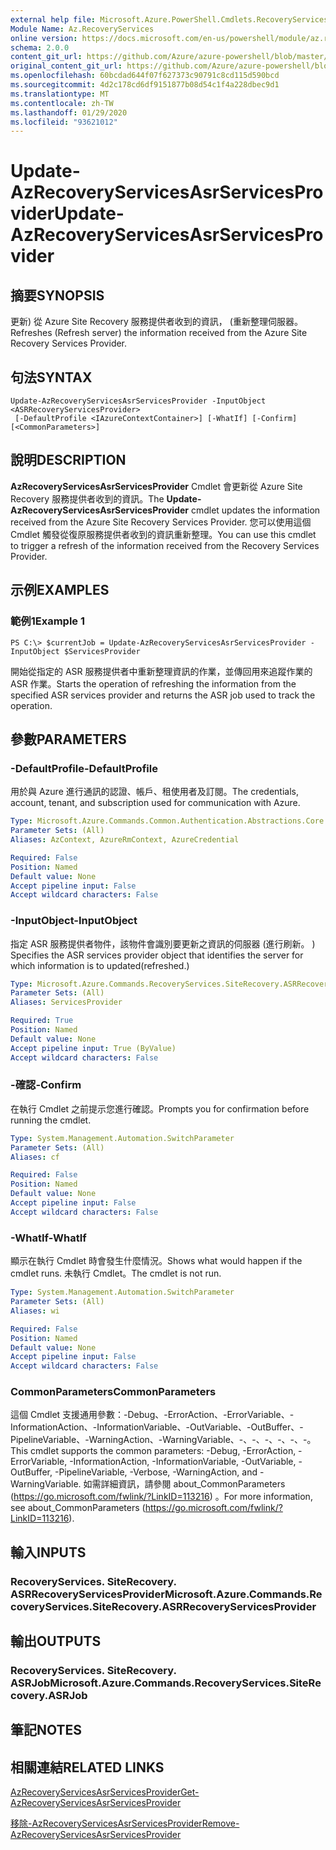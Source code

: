 ```yaml
---
external help file: Microsoft.Azure.PowerShell.Cmdlets.RecoveryServices.SiteRecovery.dll-Help.xml
Module Name: Az.RecoveryServices
online version: https://docs.microsoft.com/en-us/powershell/module/az.recoveryservices/update-azrecoveryservicesasrservicesprovider
schema: 2.0.0
content_git_url: https://github.com/Azure/azure-powershell/blob/master/src/RecoveryServices/RecoveryServices/help/Update-AzRecoveryServicesAsrServicesProvider.md
original_content_git_url: https://github.com/Azure/azure-powershell/blob/master/src/RecoveryServices/RecoveryServices/help/Update-AzRecoveryServicesAsrServicesProvider.md
ms.openlocfilehash: 60bcdad644f07f627373c90791c8cd115d590bcd
ms.sourcegitcommit: 4d2c178cd6df9151877b08d54c1f4a228dbec9d1
ms.translationtype: MT
ms.contentlocale: zh-TW
ms.lasthandoff: 01/29/2020
ms.locfileid: "93621012"
---
```

# <span data-ttu-id="206d3-101">Update-AzRecoveryServicesAsrServicesProvider</span><span class="sxs-lookup"><span data-stu-id="206d3-101">Update-AzRecoveryServicesAsrServicesProvider</span></span>

## <span data-ttu-id="206d3-102">摘要</span><span class="sxs-lookup"><span data-stu-id="206d3-102">SYNOPSIS</span></span>
<span data-ttu-id="206d3-103">更新) 從 Azure Site Recovery 服務提供者收到的資訊， (重新整理伺服器。</span><span class="sxs-lookup"><span data-stu-id="206d3-103">Refreshes (Refresh server) the information received from the Azure Site Recovery Services Provider.</span></span>

## <span data-ttu-id="206d3-104">句法</span><span class="sxs-lookup"><span data-stu-id="206d3-104">SYNTAX</span></span>

```
Update-AzRecoveryServicesAsrServicesProvider -InputObject <ASRRecoveryServicesProvider>
 [-DefaultProfile <IAzureContextContainer>] [-WhatIf] [-Confirm] [<CommonParameters>]
```

## <span data-ttu-id="206d3-105">說明</span><span class="sxs-lookup"><span data-stu-id="206d3-105">DESCRIPTION</span></span>
<span data-ttu-id="206d3-106">**AzRecoveryServicesAsrServicesProvider** Cmdlet 會更新從 Azure Site Recovery 服務提供者收到的資訊。</span><span class="sxs-lookup"><span data-stu-id="206d3-106">The **Update-AzRecoveryServicesAsrServicesProvider** cmdlet updates the information received from the Azure Site Recovery Services Provider.</span></span> <span data-ttu-id="206d3-107">您可以使用這個 Cmdlet 觸發從復原服務提供者收到的資訊重新整理。</span><span class="sxs-lookup"><span data-stu-id="206d3-107">You can use this cmdlet to trigger a refresh of the information received from the Recovery Services Provider.</span></span>

## <span data-ttu-id="206d3-108">示例</span><span class="sxs-lookup"><span data-stu-id="206d3-108">EXAMPLES</span></span>

### <span data-ttu-id="206d3-109">範例1</span><span class="sxs-lookup"><span data-stu-id="206d3-109">Example 1</span></span>
```
PS C:\> $currentJob = Update-AzRecoveryServicesAsrServicesProvider -InputObject $ServicesProvider
```

<span data-ttu-id="206d3-110">開始從指定的 ASR 服務提供者中重新整理資訊的作業，並傳回用來追蹤作業的 ASR 作業。</span><span class="sxs-lookup"><span data-stu-id="206d3-110">Starts the operation of refreshing the information from the specified ASR services provider and returns the ASR job used to track the operation.</span></span>

## <span data-ttu-id="206d3-111">參數</span><span class="sxs-lookup"><span data-stu-id="206d3-111">PARAMETERS</span></span>

### <span data-ttu-id="206d3-112">-DefaultProfile</span><span class="sxs-lookup"><span data-stu-id="206d3-112">-DefaultProfile</span></span>
<span data-ttu-id="206d3-113">用於與 Azure 進行通訊的認證、帳戶、租使用者及訂閱。</span><span class="sxs-lookup"><span data-stu-id="206d3-113">The credentials, account, tenant, and subscription used for communication with Azure.</span></span>


```yaml
Type: Microsoft.Azure.Commands.Common.Authentication.Abstractions.Core.IAzureContextContainer
Parameter Sets: (All)
Aliases: AzContext, AzureRmContext, AzureCredential

Required: False
Position: Named
Default value: None
Accept pipeline input: False
Accept wildcard characters: False
```

### <span data-ttu-id="206d3-114">-InputObject</span><span class="sxs-lookup"><span data-stu-id="206d3-114">-InputObject</span></span>
<span data-ttu-id="206d3-115">指定 ASR 服務提供者物件，該物件會識別要更新之資訊的伺服器 (進行刷新。 ) </span><span class="sxs-lookup"><span data-stu-id="206d3-115">Specifies the ASR services provider object that identifies the server for which information is to updated(refreshed.)</span></span>

```yaml
Type: Microsoft.Azure.Commands.RecoveryServices.SiteRecovery.ASRRecoveryServicesProvider
Parameter Sets: (All)
Aliases: ServicesProvider

Required: True
Position: Named
Default value: None
Accept pipeline input: True (ByValue)
Accept wildcard characters: False
```

### <span data-ttu-id="206d3-116">-確認</span><span class="sxs-lookup"><span data-stu-id="206d3-116">-Confirm</span></span>
<span data-ttu-id="206d3-117">在執行 Cmdlet 之前提示您進行確認。</span><span class="sxs-lookup"><span data-stu-id="206d3-117">Prompts you for confirmation before running the cmdlet.</span></span>

```yaml
Type: System.Management.Automation.SwitchParameter
Parameter Sets: (All)
Aliases: cf

Required: False
Position: Named
Default value: None
Accept pipeline input: False
Accept wildcard characters: False
```

### <span data-ttu-id="206d3-118">-WhatIf</span><span class="sxs-lookup"><span data-stu-id="206d3-118">-WhatIf</span></span>
<span data-ttu-id="206d3-119">顯示在執行 Cmdlet 時會發生什麼情況。</span><span class="sxs-lookup"><span data-stu-id="206d3-119">Shows what would happen if the cmdlet runs.</span></span> <span data-ttu-id="206d3-120">未執行 Cmdlet。</span><span class="sxs-lookup"><span data-stu-id="206d3-120">The cmdlet is not run.</span></span>

```yaml
Type: System.Management.Automation.SwitchParameter
Parameter Sets: (All)
Aliases: wi

Required: False
Position: Named
Default value: None
Accept pipeline input: False
Accept wildcard characters: False
```

### <span data-ttu-id="206d3-121">CommonParameters</span><span class="sxs-lookup"><span data-stu-id="206d3-121">CommonParameters</span></span>
<span data-ttu-id="206d3-122">這個 Cmdlet 支援通用參數：-Debug、-ErrorAction、-ErrorVariable、-InformationAction、-InformationVariable、-OutVariable、-OutBuffer、-PipelineVariable、-WarningAction、-WarningVariable、-、-、-、-、-、-。</span><span class="sxs-lookup"><span data-stu-id="206d3-122">This cmdlet supports the common parameters: -Debug, -ErrorAction, -ErrorVariable, -InformationAction, -InformationVariable, -OutVariable, -OutBuffer, -PipelineVariable, -Verbose, -WarningAction, and -WarningVariable.</span></span> <span data-ttu-id="206d3-123">如需詳細資訊，請參閱 about_CommonParameters (https://go.microsoft.com/fwlink/?LinkID=113216) 。</span><span class="sxs-lookup"><span data-stu-id="206d3-123">For more information, see about_CommonParameters (https://go.microsoft.com/fwlink/?LinkID=113216).</span></span>

## <span data-ttu-id="206d3-124">輸入</span><span class="sxs-lookup"><span data-stu-id="206d3-124">INPUTS</span></span>

### <span data-ttu-id="206d3-125">RecoveryServices. SiteRecovery. ASRRecoveryServicesProvider</span><span class="sxs-lookup"><span data-stu-id="206d3-125">Microsoft.Azure.Commands.RecoveryServices.SiteRecovery.ASRRecoveryServicesProvider</span></span>

## <span data-ttu-id="206d3-126">輸出</span><span class="sxs-lookup"><span data-stu-id="206d3-126">OUTPUTS</span></span>

### <span data-ttu-id="206d3-127">RecoveryServices. SiteRecovery. ASRJob</span><span class="sxs-lookup"><span data-stu-id="206d3-127">Microsoft.Azure.Commands.RecoveryServices.SiteRecovery.ASRJob</span></span>

## <span data-ttu-id="206d3-128">筆記</span><span class="sxs-lookup"><span data-stu-id="206d3-128">NOTES</span></span>

## <span data-ttu-id="206d3-129">相關連結</span><span class="sxs-lookup"><span data-stu-id="206d3-129">RELATED LINKS</span></span>

[<span data-ttu-id="206d3-130">AzRecoveryServicesAsrServicesProvider</span><span class="sxs-lookup"><span data-stu-id="206d3-130">Get-AzRecoveryServicesAsrServicesProvider</span></span>](./Get-AzRecoveryServicesAsrServicesProvider.md)

[<span data-ttu-id="206d3-131">移除-AzRecoveryServicesAsrServicesProvider</span><span class="sxs-lookup"><span data-stu-id="206d3-131">Remove-AzRecoveryServicesAsrServicesProvider</span></span>](./Remove-AzRecoveryServicesAsrServicesProvider.md)
